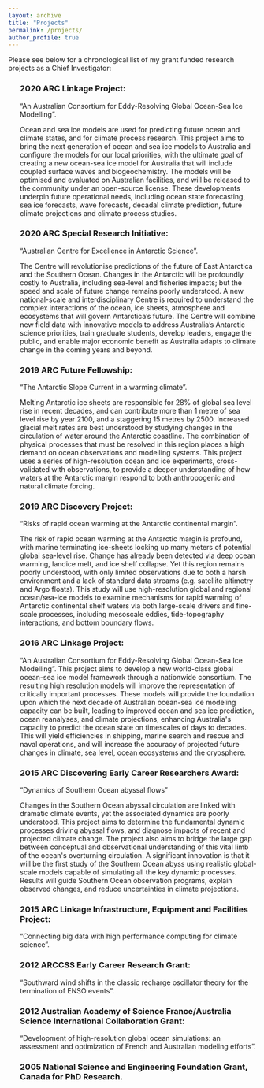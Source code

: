 ```yaml
---
layout: archive
title: "Projects"
permalink: /projects/
author_profile: true
---
```


<section class="page__content" itemprop="text">

<p>Please see below for a chronological list of my grant funded research projects as a Chief Investigator:</p>

<ul>

<h3> 2020 ARC Linkage Project:</h3> “An Australian Consortium for Eddy-Resolving Global Ocean-Sea Ice Modelling”.

Ocean and sea ice models are used for predicting future ocean and climate states, and for climate process
research. This project aims to bring the next generation of ocean and sea ice models to Australia and configure
the models for our local priorities, with the ultimate goal of creating a new ocean-sea ice model for Australia that
will include coupled surface waves and biogeochemistry. The models will be optimised and evaluated on
Australian facilities, and will be released to the community under an open-source license. These developments
underpin future operational needs, including ocean state forecasting, sea ice forecasts, wave forecasts, decadal
climate prediction, future climate projections and climate process studies.

<h3> 2020 ARC Special Research Initiative:</h3> “Australian Centre for Excellence in Antarctic Science”.

The Centre will revolutionise predictions of the future of East Antarctica and the Southern Ocean. Changes in the
Antarctic will be profoundly costly to Australia, including sea-level and fisheries impacts; but the speed and scale
of future change remains poorly understood. A new national-scale and interdisciplinary Centre is required to
understand the complex interactions of the ocean, ice sheets, atmosphere and ecosystems that will govern
Antarctica’s future. The Centre will combine new field data with innovative models to address Australia’s Antarctic
science priorities, train graduate students, develop leaders, engage the public, and enable major economic benefit
as Australia adapts to climate change in the coming years and beyond.

<h3> 2019 ARC Future Fellowship:</h3> “The Antarctic Slope Current in a warming climate”.

Melting Antarctic ice sheets are responsible for 28% of global sea level rise in recent decades, and can contribute
more than 1 metre of sea level rise by year 2100, and a staggering 15 metres by 2500. Increased glacial melt
rates are best understood by studying changes in the circulation of water around the Antarctic coastline. The
combination of physical processes that must be resolved in this region places a high demand on ocean
observations and modelling systems. This project uses a series of high-resolution ocean and ice experiments,
cross-validated with observations, to provide a deeper understanding of how waters at the Antarctic margin
respond to both anthropogenic and natural climate forcing.

<h3> 2019 ARC Discovery Project:</h3> “Risks of rapid ocean warming at the Antarctic continental margin”.

The risk of rapid ocean warming at the Antarctic margin is profound, with marine terminating ice-sheets locking up
many meters of potential global sea-level rise. Change has already been detected via deep ocean warming, landice
melt, and ice shelf collapse. Yet this region remains poorly understood, with only limited observations due to
both a harsh environment and a lack of standard data streams (e.g. satellite altimetry and Argo floats). This study
will use high-resolution global and regional ocean/sea-ice models to examine mechanisms for rapid warming of
Antarctic continental shelf waters via both large-scale drivers and fine-scale processes, including mesoscale
eddies, tide-topography interactions, and bottom boundary flows.

<h3> 2016 ARC Linkage Project:</h3> “An Australian Consortium for Eddy-Resolving Global Ocean-Sea Ice Modelling”.
This project aims to develop a new world-class global ocean-sea ice model framework through a nationwide
consortium. The resulting high resolution models will improve the representation of critically important processes.
These models will provide the foundation upon which the next decade of Australian ocean-sea ice modeling
capacity can be built, leading to improved ocean and sea ice prediction, ocean reanalyses, and climate
projections, enhancing Australia's capacity to predict the ocean state on timescales of days to decades. This will
yield efficiencies in shipping, marine search and rescue and naval operations, and will increase the accuracy of projected future changes in climate, sea level, ocean ecosystems and the cryosphere.

<h3> 2015 ARC Discovering Early Career Researchers Award:</h3> “Dynamics of Southern Ocean abyssal flows”

Changes in the Southern Ocean abyssal circulation are linked with dramatic climate events, yet
the associated dynamics are poorly understood. This project aims to determine the fundamental
dynamic processes driving abyssal flows, and diagnose impacts of recent and projected climate
change. The project also aims to bridge the large gap between conceptual and observational
understanding of this vital limb of the ocean's overturning circulation. A significant innovation is
that it will be the first study of the Southern Ocean abyss using realistic global-scale models
capable of simulating all the key dynamic processes. Results will guide Southern Ocean
observation programs, explain observed changes, and reduce uncertainties in climate
projections.

<h3> 2015 ARC Linkage Infrastructure, Equipment and Facilities Project:</h3> “Connecting big data with high performance computing for climate science”.

<h3>2012 ARCCSS Early Career Research Grant:</h3> “Southward wind shifts in the classic recharge oscillator theory for the termination of ENSO events”.

<h3>2012 Australian Academy of Science France/Australia Science International Collaboration Grant:</h3> “Development of high-resolution global ocean simulations: an assessment and optimization of French and Australian modeling efforts”.

<h3>2005 National Science and Engineering Foundation Grant, Canada for PhD Research.

<ul>

